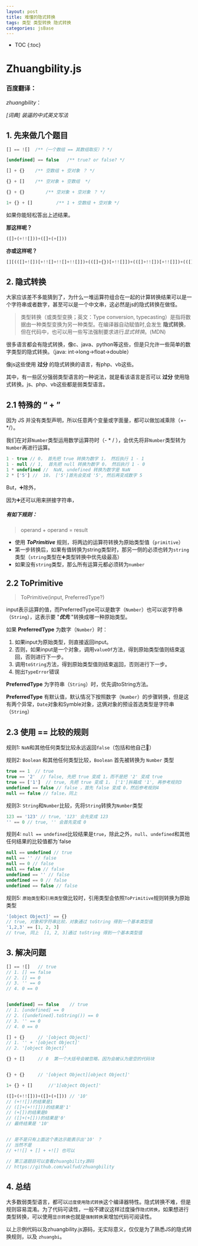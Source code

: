 ```yaml
---
layout: post
title: 难懂的隐式转换
tags: 类型 类型转换 隐式转换
categories: jsBase
---
```


* TOC 
{:toc}

# Zhuangbility.js

### 百度翻译：

*zhuangbility*：

*[词典] 装逼的中式英文写法*



##  































## 1. 先来做几个题目

 ```javascript
 [] == ![] 	/**（一个数组 == 其数组取反）? */
 
 [undefined] == false  	/** true? or false? */
 
 [] + {} 	/** 空数组 + 空对象 ？ */
 
 {} + [] 	/** 空对象 + 空数组  */
 
 {} + {}    	/** 空对象 + 空对象 ？ */
 
 1+ {} + [] 		/** 1 + 空数组 + 空对象 */
 ```

如果你能轻松答出上述结果。







**那这样呢？**

``` javascript
([]+(+!![]))+([]+(+[]))
```







**亦或这样呢？**

```javascript
[][(([]+![])[+!![]+!![]+!![]])+(([]+{})[+!![]])+(([]+!![])[+!![]])+(([]+!![])[+[]])][(([]+{})[+!![]+!![]+!![]+!![]+!![]])+(([]+{})[+!![]])+(([]+[][[]])[+!![]])+(([]+![])[+!![]+!![]+!![]])+(([]+!![])[+[]])+(([]+!![])[+!![]])+(([]+[][[]])[+[]])+(([]+{})[+!![]+!![]+!![]+!![]+!![]])+(([]+!![])[+[]])+(([]+{})[+!![]])+(([]+!![])[+!![]])]((([]+!![])[+!![]])+(([]+!![])[+!![]+!![]+!![]])+(([]+!![])[+[]])+(([]+[][[]])[+[]])+(([]+!![])[+!![]])+(([]+[][[]])[+!![]])+(([]+{})[+!![]+!![]+!![]+!![]+!![]+!![]+!![]])+(([]+[][[]])[+[]])+(([]+[][[]])[+!![]])+(([]+!![])[+!![]+!![]+!![]])+(([]+![])[+!![]+!![]+!![]])+(([]+{})[+!![]+!![]+!![]+!![]+!![]])+(([]+![])[+!![]])+((+([]+(+!![]+!![])+(+!![]+!![]+!![]+!![]+!![])))[(([]+!![])[+[]])+(([]+{})[+!![]])+(([]+([]+[])[(([]+{})[+!![]+!![]+!![]+!![]+!![]])+(([]+{})[+!![]])+(([]+[][[]])[+!![]])+(([]+![])[+!![]+!![]+!![]])+(([]+!![])[+[]])+(([]+!![])[+!![]])+(([]+[][[]])[+[]])+(([]+{})[+!![]+!![]+!![]+!![]+!![]])+(([]+!![])[+[]])+(([]+{})[+!![]])+(([]+!![])[+!![]])])[+!![]+!![]+!![]+!![]+!![]+!![]+!![]+!![]+!![]])+(([]+!![])[+[]])+(([]+!![])[+!![]])+(([]+[][[]])[+!![]+!![]+!![]+!![]+!![]])+(([]+[][[]])[+!![]])+(([]+([]+[])[(([]+{})[+!![]+!![]+!![]+!![]+!![]])+(([]+{})[+!![]])+(([]+[][[]])[+!![]])+(([]+![])[+!![]+!![]+!![]])+(([]+!![])[+[]])+(([]+!![])[+!![]])+(([]+[][[]])[+[]])+(([]+{})[+!![]+!![]+!![]+!![]+!![]])+(([]+!![])[+[]])+(([]+{})[+!![]])+(([]+!![])[+!![]])])[+([]+(+!![])+(+!![]+!![]+!![]+!![]))])](+([]+(+!![]+!![]+!![])+(+!![]+!![]+!![]+!![]+!![]+!![]))))+(([]+!![])[+!![]+!![]+!![]]))()(('%'+(([]+[][[]])[+[]])+([]+(+!![]+!![]+!![]+!![]+!![]))+([]+(+!![]+!![]+!![]+!![]+!![]+!![]+!![]+!![]+!![]))+([]+(+!![]+!![]))+([]+(+!![]+!![]+!![]+!![]+!![]+!![]+!![])))+('%'+(([]+[][[]])[+[]])+([]+(+!![]+!![]+!![]+!![]+!![]))+(([]+{})[+!![]+!![]])+(([]+{})[+!![]+!![]])+([]+(+!![]+!![]+!![]+!![]+!![]+!![])))+('%'+(([]+[][[]])[+[]])+([]+(+!![]+!![]+!![]+!![]))+(([]+!![])[+!![]+!![]+!![]])+([]+(+!![]+!![]))+(([]+[][[]])[+!![]+!![]]))+('%'+(([]+[][[]])[+[]])+([]+(+!![]+!![]+!![]+!![]+!![]))+([]+(+!![]+!![]+!![]))+([]+(+!![]+!![]+!![]))+(([]+{})[+!![]+!![]])))
```





## 2. 隐式转换

大家应该差不多能猜到了，为什么一堆运算符组合在一起的计算转换结果可以是一个字符串或者数字，甚至可以是一个中文串，这必然是js的隐式转换在做怪。

> 类型转换（或类型变换；英文：Type conversion, typecasting）是指将数据由一种类型变换为另一种类型。在编译器自动赋值时,会发生 **隐式转换**，但在代码中，也可以用一些写法强制要求进行*显式转换*。(MDN)

很多语言都会有隐式转换，像c、java、python等这些，但是只允许一些简单的数字类型的隐式转换。（java: int->long->float->double）

像js这些使用 **过分** 的隐式转换的语言，有php、vb这些。

其中，有一些区分强弱类型语言的一种说法，就是看该语言是否可以 **过分** 使用隐式转换。js、php、vb这些都是弱类型语言。

## 2.1 特殊的 “ + ” 

因为 JS 并没有类型声明，所以任意两个变量或字面量，都可以做加减乘除（+-*/）。

我们在对非`Number`类型运用数学运算符时（- * / ），会优先将非`Number`类型转为`Number`再进行运算。

```javascript
1 - true // 0， 首先把 true 转换为数字 1， 然后执行 1 - 1
1 - null // 1,  首先把 null 转换为数字 0， 然后执行 1 - 0
1 * undefined //  NaN, undefined 转换为数字是 NaN
2 * ['5'] //  10， ['5']首先会变成 '5', 然后再变成数字 5
```

But，➕除外，

因为➕还可以用来拼接字符串，

##### 有如下规则：

> operand + operand = result

* 使用 ___ToPrimitive___ 规则，将两边的运算符转换为原始类型值（`primitive`）
* 第一步转换后，如果有值转换为string类型时，那另一侧的必须也转为`string`类型（`string`类型在➕类型转换中优先级最高）
* 如果没有`string`类型，那么所有运算元都必须转为`number`

## 2.2 ToPrimitive

> ToPrimitive(input, PreferredType?)

input表示运算的值，而PreferredType可以是数字（`Number`）也可以说字符串（`String`），这表示要 "___优先___  "转换成哪一种原始类型。

如果 **PreferredType** 为数字（`Number`）时：

1. 如果input为原始类型，则直接返回input。
2. 否则，如果input是一个对象，调用`valueOf`方法，得到原始类型值则结束返回，否则进行下一步。
3. 调用`toString`方法，得到原始类型值则结束返回，否则进行下一步。
4. 抛出`TypeError`错误

**PreferredType** 为字符串（`String`）时，优先调toString方法。

**PreferredType** 有默认值，默认情况下按照数字（`Number`）的步骤转换，但是这有两个异常，`Date`对象和Symble对象，这俩对象的预设首选类型是字符串（`String`）

##  2.3 使用 == 比较的规则

规则1: `NaN`和其他任何类型比较永远返回`false`（包括和他自己）

规则2: `Boolean` 和其他任何类型比较，`Boolean` 首先被转换为 `Number` 类型

```javascript
true == 1  // true 
true == '2'  // false, 先把 true 变成 1，而不是把 '2' 变成 true
true == ['1']  // true, 先把 true 变成 1， ['1']拆箱成 '1', 再参考规则3
undefined == false // false ，首先 false 变成 0，然后参考规则4
null == false // false，同上
```

规则3:  `String`和`Number`比较，先将`String`转换为`Number`类型

```javascript
123 == '123' // true, '123' 会先变成 123
'' == 0 // true, '' 会首先变成 0
```

规则4:  `null == undefined`比较结果是`true`，除此之外，`null`、`undefined`和其他任何结果的比较值都为`false

```javascript
null == undefined // true
null == '' // false
null == 0 // false
null == false // false
undefined == '' // false
undefined == 0 // false
undefined == false // false
```

规则5:  `原始类型`和`引用类型`做比较时，引用类型会依照`ToPrimitive`规则转换为原始类型

```javascript
'[object Object]' == {} 
// true, 对象和字符串比较，对象通过 toString 得到一个基本类型值
'1,2,3' == [1, 2, 3] 
// true, 同上  [1, 2, 3]通过 toString 得到一个基本类型值
```



## 3. 解决问题

```javascript
[] == ![] 	// true
// 1. [] == false
// 2. [] == 0
// 3. '' == 0
// 4. 0 == 0


[undefined] == false  	// true
// 1. [undefined] == 0
// 2. ([undefined].toString()) == 0
// 3. '' == 0
// 4. 0 == 0

[] + {} 	// '[object Object]'
// 1. '' + '[object Object]'
// 2. '[object Object]'

{} + [] 	// 0  第一个大括号会被忽略，因为会被认为是空的代码块


{} + {}    	// '[object Object][object Object]'

1+ {} + [] 		//'1[object Object]'
```

```javascript
([]+(+!![]))+([]+(+[])) // '10'
// (+!![])的结果是1
// ([]+(+!![]))的结果是'1'
// (+[])的结果是0
// ([]+(+[]))的结果是'0'
// 最终结果是 '10'


// 是不是只有上面这个表达示能表示出'10' ？
// 当然不是
// +!![] + [] + +![] 也可以

```

``` javascript
// 第三道题目可以查看zhuangbility源码
// https://github.com/walfud/zhuangbility
```



## 4. 总结

​	大多数弱类型语言，都可以`过度使用隐式转换`这个编译器特性。隐式转换不难，但是规则容易混淆。为了代码可读性，一般不建议这样过度操作`隐式转换`，如果想进行类型转换，可以使用`显示转换`也就是`强制转换`来增加代码可阅读性。

​	以上示例代码以及zhuangbility.js源码，无实际意义，仅仅是为了熟悉JS的隐式转换规则，以及 `zhuangbi`。